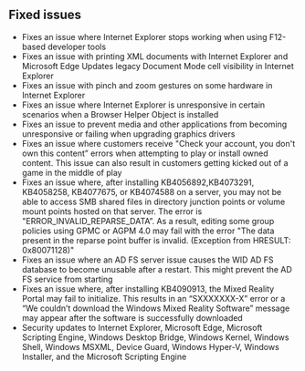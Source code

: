## Fixed issues
- Fixes an issue where Internet Explorer stops working when using F12-based developer tools
- Fixes an issue with printing XML documents with Internet Explorer and Microsoft Edge
Updates legacy Document Mode cell visibility in Internet Explorer
- Fixes an issue with pinch and zoom gestures on some hardware in Internet Explorer
- Fixes an issue where Internet Explorer is unresponsive in certain scenarios when a Browser Helper Object is installed
- Fixes an issue to prevent media and other applications from becoming unresponsive or failing when upgrading graphics drivers
- Fixes an issue where customers receive "Check your account, you don't own this content” errors when attempting to play or install owned content. This issue can also result in customers getting kicked out of a game in the middle of play
- Fixes an issue where, after installing KB4056892,KB4073291, KB4058258, KB4077675, or KB4074588 on a server, you may not be able to access SMB shared files in directory junction points or volume mount points hosted on that server. The error is "ERROR_INVALID_REPARSE_DATA”. As a result, editing some group policies using GPMC or AGPM 4.0 may fail with the error "The data present in the reparse point buffer is invalid. (Exception from HRESULT: 0x80071128)"
- Fixes an issue where an AD FS server issue causes the WID AD FS database to become unusable after a restart. This might prevent the AD FS service from starting
- Fixes an issue where, after installing KB4090913, the Mixed Reality Portal may fail to initialize. This results in an “SXXXXXXX-X” error or a “We couldn’t download the Windows Mixed Reality Software” message may appear after the software is successfully downloaded
- Security updates to Internet Explorer, Microsoft Edge, Microsoft Scripting Engine, Windows Desktop Bridge, Windows Kernel, Windows Shell, Windows MSXML, Device Guard, Windows Hyper-V, Windows Installer, and the Microsoft Scripting Engine